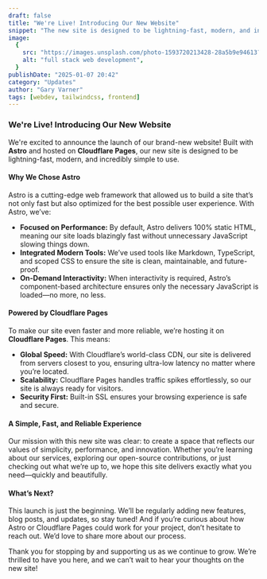 ```yaml
---
draft: false
title: "We're Live! Introducing Our New Website"
snippet: "The new site is designed to be lightning-fast, modern, and incredibly simple to use."
image:
  {
    src: "https://images.unsplash.com/photo-1593720213428-28a5b9e94613?&fit=crop&w=430&h=240",
    alt: "full stack web development",
  }
publishDate: "2025-01-07 20:42"
category: "Updates"
author: "Gary Varner"
tags: [webdev, tailwindcss, frontend]
---
```


### We're Live! Introducing Our New Website

We're excited to announce the launch of our brand-new website! Built with **Astro** and hosted on **Cloudflare Pages**, our new site is designed to be lightning-fast, modern, and incredibly simple to use.

#### Why We Chose Astro

Astro is a cutting-edge web framework that allowed us to build a site that’s not only fast but also optimized for the best possible user experience. With Astro, we’ve:

- **Focused on Performance:** By default, Astro delivers 100% static HTML, meaning our site loads blazingly fast without unnecessary JavaScript slowing things down.
- **Integrated Modern Tools:** We’ve used tools like Markdown, TypeScript, and scoped CSS to ensure the site is clean, maintainable, and future-proof.
- **On-Demand Interactivity:** When interactivity is required, Astro’s component-based architecture ensures only the necessary JavaScript is loaded—no more, no less.

#### Powered by Cloudflare Pages

To make our site even faster and more reliable, we’re hosting it on **Cloudflare Pages**. This means:

- **Global Speed:** With Cloudflare’s world-class CDN, our site is delivered from servers closest to you, ensuring ultra-low latency no matter where you’re located.
- **Scalability:** Cloudflare Pages handles traffic spikes effortlessly, so our site is always ready for visitors.
- **Security First:** Built-in SSL ensures your browsing experience is safe and secure.

#### A Simple, Fast, and Reliable Experience

Our mission with this new site was clear: to create a space that reflects our values of simplicity, performance, and innovation. Whether you’re learning about our services, exploring our open-source contributions, or just checking out what we’re up to, we hope this site delivers exactly what you need—quickly and beautifully.

#### What’s Next?

This launch is just the beginning. We’ll be regularly adding new features, blog posts, and updates, so stay tuned! And if you’re curious about how Astro or Cloudflare Pages could work for your project, don’t hesitate to reach out. We’d love to share more about our process.

Thank you for stopping by and supporting us as we continue to grow. We’re thrilled to have you here, and we can’t wait to hear your thoughts on the new site!
